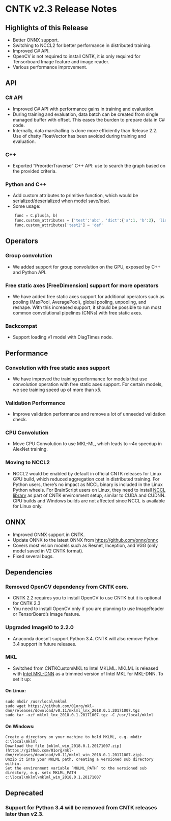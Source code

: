 # CNTK v2.3 Release Notes

## Highlights of this Release
- Better ONNX support.
- Switching to NCCL2 for better performance in distributed training.
- Improved C# API.
- OpenCV is not required to install CNTK, it is only required for Tensorboard Image feature and image reader.
- Various performance improvement.

## API
### C# API
- Improved C# API with performance gains in training and evaluation. 
- During training and evaluation, data batch can be created from single managed buffer with offset. This eases the burden to prepare data in C# code. 
- Internally, data marshalling is done more efficiently than Release 2.2. Use of chatty FloatVector has been avoided during training and evaluation.
### C++
- Exported “PreorderTraverse” C++ API: use to search the graph based on the provided criteria.
### Python and C++
- Add custom attributes to primitive function, which would be serialized/deserialized when model save/load. 
- Some usage:
```python
    func = C.plus(a, b)
    func.custom_attributes = {'test':'abc', 'dict':{'a':1, 'b':2}, 'list':[1,2,3]} 
    func.custom_attributes['test2'] = 'def'
```

## Operators
### Group convolution
- We added support for group convolution on the GPU, exposed by C++ and Python API.
### Free static axes (FreeDimension) support for more operators
- We have added free static axes support for additional operators such as pooling (MaxPool, AveragePool), global pooling, unpooling, and reshape. With this increased support, it should be possible to run most common convolutional pipelines (CNNs) with free static axes. 
### Backcompat
- Support loading v1 model with DiagTimes node.

## Performance
### Convolution with free static axes support
- We have improved the training performance for models that use convolution operation with free static axes support. For certain models, we see training speed up of more than x5. 
### Validation Performance
- Improve validation performance and remove a lot of unneeded validation check.
### CPU Convolution
- Move CPU Convolution to use MKL-ML, which leads to ~4x speedup in AlexNet training.
### Moving to NCCL2
- NCCL2 would be enabled by default in official CNTK releases for Linux GPU build, which reduced aggregation cost in distributed training. For Python users, there’s no impact as NCCL binary is included in the Linux Python wheels. For BrainScript users on Linux, they need to install [NCCL library]( https://github.com/NVIDIA/nccl) as part of CNTK environment setup, similar to CUDA and CUDNN. CPU builds and Windows builds are not affected since NCCL is available for Linux only.

## ONNX
- Improved ONNX support in CNTK.
- Update ONNX to the latest ONNX from https://github.com/onnx/onnx
- Covers most vision models such as Resnet, Inception, and VGG (only model saved in V2 CNTK format).
- Fixed several bugs.

## Dependencies
### Removed OpenCV dependency from CNTK core.
- CNTK 2.2 requires you to install OpenCV to use CNTK but it is optional for CNTK 2.3
- You need to install OpenCV only if you are planning to use ImageReader or TensorBoard’s Image feature.
### Upgraded ImageIO to 2.2.0
- Anaconda doesn’t support Python 3.4. CNTK will also remove Python 3.4 support in future releases.
### MKL
- Switched from CNTKCustomMKL to Intel MKLML. MKLML is released with [Intel MKL-DNN](https://github.com/01org/mkl-dnn/releases) as a trimmed version of Intel MKL for MKL-DNN. To set it up:

#### On Linux:
    sudo mkdir /usr/local/mklml
    sudo wget https://github.com/01org/mkl-dnn/releases/download/v0.11/mklml_lnx_2018.0.1.20171007.tgz
    sudo tar -xzf mklml_lnx_2018.0.1.20171007.tgz -C /usr/local/mklml

#### On Windows:
    Create a directory on your machine to hold MKLML, e.g. mkdir c:\local\mklml
    Download the file [mklml_win_2018.0.1.20171007.zip](https://github.com/01org/mkl-dnn/releases/download/v0.11/mklml_win_2018.0.1.20171007.zip).
    Unzip it into your MKLML path, creating a versioned sub directory within.
    Set the environment variable `MKLML_PATH` to the versioned sub directory, e.g. setx MKLML_PATH c:\local\mklml\mklml_win_2018.0.1.20171007

## Deprecated
### Support for Python 3.4 will be removed from CNTK releases later than v2.3.
